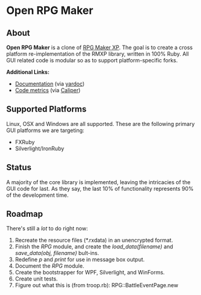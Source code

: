 Open RPG Maker
==============


About
-----

**Open RPG Maker** is a clone of [RPG Maker XP][1]. The goal is to create a cross platform re-implementation of the RMXP library, written in 100% Ruby. All GUI related code is modular so as to support platform-specific forks.

**Additional Links:**

 - [Documentation][2] (via [yardoc][3])
 - [Code metrics][4] (via [Caliper][5])

Supported Platforms
-------------------

Linux, OSX and Windows are all supported. These are the following primary GUI platforms we are targeting:

 - FXRuby
 - Silverlight/IronRuby

Status
------

A majority of the core library is implemented, leaving the intricacies of the GUI code for last. As they say, the last 10% of functionality represents 90% of the development time.

Roadmap
-------

There's still a *lot* to do right now:

 1. Recreate the resource files (*.rxdata) in an unencrypted format.
 2. Finish the *RPG* module, and create the *load_data(filename)* and *save_data(obj, filename)* bult-ins.
 3. Redefine *p* and *print* for use in message box output.
 4. Document the *RPG* module.
 5. Create the bootstrapper for WPF, Silverlight, and WinForms.
 6. Create unit tests.
 7. Figure out what this is (from troop.rb): RPG::BattleEventPage.new


  [1]: http://tkool.jp/products/rpgxp/eng
  [2]: http://yardoc.org/docs/cstrahan-open-rpg-maker
  [3]: http://yardoc.org/
  [4]: http://getcaliper.com/caliper/project?repo=git%3A%2F%2Fgithub.com%2Fcstrahan%2Fopen-rpg-maker.git
  [5]: http://getcaliper.com/
